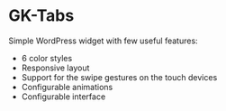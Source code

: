 GK-Tabs
=======

Simple WordPress widget with few useful features:

* 6 color styles
* Responsive layout
* Support for the swipe gestures on the touch devices
* Configurable animations
* Configurable interface
